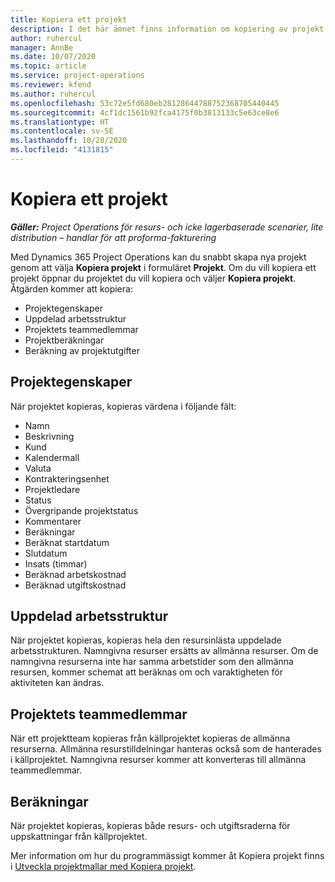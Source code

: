```yaml
---
title: Kopiera ett projekt
description: I det här ämnet finns information om kopiering av projekt i Dynamics 365 Project Operations.
author: ruhercul
manager: AnnBe
ms.date: 10/07/2020
ms.topic: article
ms.service: project-operations
ms.reviewer: kfend
ms.author: ruhercul
ms.openlocfilehash: 53c72e5fd680eb28128644788752368705440445
ms.sourcegitcommit: 4cf1dc1561b92fca4175f0b3813133c5e63ce8e6
ms.translationtype: HT
ms.contentlocale: sv-SE
ms.lasthandoff: 10/28/2020
ms.locfileid: "4131815"
---
```

# <a name="copy-a-project"></a>Kopiera ett projekt

_**Gäller:** Project Operations för resurs- och icke lagerbaserade scenarier, lite distribution – handlar för att proforma-fakturering_

Med Dynamics 365 Project Operations kan du snabbt skapa nya projekt genom att välja **Kopiera projekt** i formuläret **Projekt**. Om du vill kopiera ett projekt öppnar du projektet du vill kopiera och väljer **Kopiera projekt**. Åtgärden kommer att kopiera:

- Projektegenskaper
- Uppdelad arbetsstruktur
- Projektets teammedlemmar
- Projektberäkningar
- Beräkning av projektutgifter

## <a name="project-properties"></a>Projektegenskaper

När projektet kopieras, kopieras värdena i följande fält:

- Namn
- Beskrivning
- Kund
- Kalendermall
- Valuta
- Kontrakteringsenhet
- Projektledare
- Status
- Övergripande projektstatus
- Kommentarer
- Beräkningar
- Beräknat startdatum
- Slutdatum
- Insats (timmar)
- Beräknad arbetskostnad
- Beräknad utgiftskostnad

## <a name="work-breakdown-structure"></a>Uppdelad arbetsstruktur

När projektet kopieras, kopieras hela den resursinlästa uppdelade arbetsstrukturen. Namngivna resurser ersätts av allmänna resurser. Om de namngivna resurserna inte har samma arbetstider som den allmänna resursen, kommer schemat att beräknas om och varaktigheten för aktiviteten kan ändras.

## <a name="project-team-members"></a>Projektets teammedlemmar

När ett projektteam kopieras från källprojektet kopieras de allmänna resurserna. Allmänna resurstilldelningar hanteras också som de hanterades i källprojektet. Namngivna resurser kommer att konverteras till allmänna teammedlemmar.

## <a name="estimates"></a>Beräkningar

När projektet kopieras, kopieras både resurs- och utgiftsraderna för uppskattningar från källprojektet. 

Mer information om hur du programmässigt kommer åt Kopiera projekt finns i [Utveckla projektmallar med Kopiera projekt](dev-copy-project.md).
